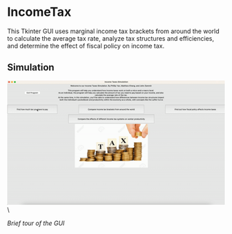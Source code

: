 # IncomeTax
This Tkinter GUI uses marginal income tax brackets from around the world to calculate the average tax rate, analyze tax structures and efficiencies, and determine the effect of fiscal policy on income tax.

## Simulation
![Simulation](taxGif.gif)\




*Brief tour of the GUI*

